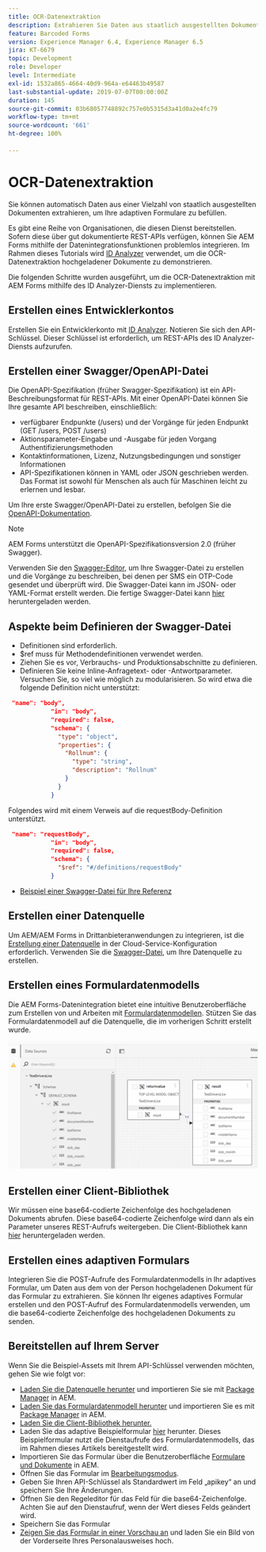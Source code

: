 ```yaml
---
title: OCR-Datenextraktion
description: Extrahieren Sie Daten aus staatlich ausgestellten Dokumenten, um Formulare auszufüllen.
feature: Barcoded Forms
version: Experience Manager 6.4, Experience Manager 6.5
jira: KT-6679
topic: Development
role: Developer
level: Intermediate
exl-id: 1532a865-4664-40d9-964a-e64463b49587
last-substantial-update: 2019-07-07T00:00:00Z
duration: 145
source-git-commit: 03b68057748892c757e0b5315d3a41d0a2e4fc79
workflow-type: tm+mt
source-wordcount: '661'
ht-degree: 100%

---
```


# OCR-Datenextraktion

Sie können automatisch Daten aus einer Vielzahl von staatlich ausgestellten Dokumenten extrahieren, um Ihre adaptiven Formulare zu befüllen.

Es gibt eine Reihe von Organisationen, die diesen Dienst bereitstellen. Sofern diese über gut dokumentierte REST-APIs verfügen, können Sie AEM Forms mithilfe der Datenintegrationsfunktionen problemlos integrieren. Im Rahmen dieses Tutorials wird [ID Analyzer](https://www.idanalyzer.com/) verwendet, um die OCR-Datenextraktion hochgeladener Dokumente zu demonstrieren.

Die folgenden Schritte wurden ausgeführt, um die OCR-Datenextraktion mit AEM Forms mithilfe des ID Analyzer-Diensts zu implementieren.

## Erstellen eines Entwicklerkontos

Erstellen Sie ein Entwicklerkonto mit [ID Analyzer](https://portal.idanalyzer.com/signin.html). Notieren Sie sich den API-Schlüssel. Dieser Schlüssel ist erforderlich, um REST-APIs des ID Analyzer-Diensts aufzurufen.

## Erstellen einer Swagger/OpenAPI-Datei

Die OpenAPI-Spezifikation (früher Swagger-Spezifikation) ist ein API-Beschreibungsformat für REST-APIs. Mit einer OpenAPI-Datei können Sie Ihre gesamte API beschreiben, einschließlich:

* verfügbarer Endpunkte (/users) und der Vorgänge für jeden Endpunkt (GET /users, POST /users)
* Aktionsparameter-Eingabe und -Ausgabe für jeden Vorgang 
Authentifizierungsmethoden
* Kontaktinformationen, Lizenz, Nutzungsbedingungen und sonstiger Informationen
* API-Spezifikationen können in YAML oder JSON geschrieben werden. Das Format ist sowohl für Menschen als auch für Maschinen leicht zu erlernen und lesbar.

Um Ihre erste Swagger/OpenAPI-Datei zu erstellen, befolgen Sie die [OpenAPI-Dokumentation](https://swagger.io/docs/specification/2-0/basic-structure/).

>[!NOTE]
> AEM Forms unterstützt die OpenAPI-Spezifikationsversion 2.0 (früher Swagger).

Verwenden Sie den [Swagger-Editor](https://editor.swagger.io/), um Ihre Swagger-Datei zu erstellen und die Vorgänge zu beschreiben, bei denen per SMS ein OTP-Code gesendet und überprüft wird. Die Swagger-Datei kann im JSON- oder YAML-Format erstellt werden. Die fertige Swagger-Datei kann [hier](assets/drivers-license-swagger.zip) heruntergeladen werden.

## Aspekte beim Definieren der Swagger-Datei

* Definitionen sind erforderlich.
* $ref muss für Methodendefinitionen verwendet werden.
* Ziehen Sie es vor, Verbrauchs- und Produktionsabschnitte zu definieren.
* Definieren Sie keine Inline-Anfragetext- oder -Antwortparameter. Versuchen Sie, so viel wie möglich zu modularisieren. So wird etwa die folgende Definition nicht unterstützt:

```json
 "name": "body",
            "in": "body",
            "required": false,
            "schema": {
              "type": "object",
              "properties": {
                "Rollnum": {
                  "type": "string",
                  "description": "Rollnum"
                }
              }
            }
```

Folgendes wird mit einem Verweis auf die requestBody-Definition unterstützt.

```json
 "name": "requestBody",
            "in": "body",
            "required": false,
            "schema": {
              "$ref": "#/definitions/requestBody"
            }
```

* [Beispiel einer Swagger-Datei für Ihre Referenz](assets/sample-swagger.json)

## Erstellen einer Datenquelle

Um AEM/AEM Forms in Drittanbieteranwendungen zu integrieren, ist die [Erstellung einer Datenquelle](https://experienceleague.adobe.com/docs/experience-manager-learn/forms/ic-web-channel-tutorial/parttwo.html?lang=de) in der Cloud-Service-Konfiguration erforderlich. Verwenden Sie die [Swagger-Datei](assets/drivers-license-swagger.zip), um Ihre Datenquelle zu erstellen.

## Erstellen eines Formulardatenmodells

Die AEM Forms-Datenintegration bietet eine intuitive Benutzeroberfläche zum Erstellen von und Arbeiten mit [Formulardatenmodellen](https://experienceleague.adobe.com/docs/experience-manager-65/forms/form-data-model/create-form-data-models.html?lang=de). Stützen Sie das Formulardatenmodell auf die Datenquelle, die im vorherigen Schritt erstellt wurde.

![FDM](assets/test-dl-fdm.PNG)

## Erstellen einer Client-Bibliothek

Wir müssen eine base64-codierte Zeichenfolge des hochgeladenen Dokuments abrufen. Diese base64-codierte Zeichenfolge wird dann als ein Parameter unseres REST-Aufrufs weitergeben.
Die Client-Bibliothek kann [hier](assets/drivers-license-client-lib.zip) heruntergeladen werden.

## Erstellen eines adaptiven Formulars

Integrieren Sie die POST-Aufrufe des Formulardatenmodells in Ihr adaptives Formular, um Daten aus dem von der Person hochgeladenen Dokument für das Formular zu extrahieren. Sie können Ihr eigenes adaptives Formular erstellen und den POST-Aufruf des Formulardatenmodells verwenden, um die base64-codierte Zeichenfolge des hochgeladenen Dokuments zu senden.

## Bereitstellen auf Ihrem Server

Wenn Sie die Beispiel-Assets mit Ihrem API-Schlüssel verwenden möchten, gehen Sie wie folgt vor:

* [Laden Sie die Datenquelle herunter](assets/drivers-license-source.zip) und importieren Sie sie mit [Package Manager](http://localhost:4502/crx/packmgr/index.jsp) in AEM.
* [Laden Sie das Formulardatenmodell herunter](assets/drivers-license-fdm.zip) und importieren Sie es mit [Package Manager](http://localhost:4502/crx/packmgr/index.jsp) in AEM.
* [Laden Sie die Client-Bibliothek herunter.](assets/drivers-license-client-lib.zip)
* Laden Sie das adaptive Beispielformular [hier](assets/adaptive-form-dl.zip) herunter. Dieses Beispielformular nutzt die Dienstaufrufe des Formulardatenmodells, das im Rahmen dieses Artikels bereitgestellt wird.
* Importieren Sie das Formular über die Benutzeroberfläche [Formulare und Dokumente](http://localhost:4502/aem/forms.html/content/dam/formsanddocuments) in AEM.
* Öffnen Sie das Formular im [Bearbeitungsmodus](http://localhost:4502/editor.html/content/forms/af/driverslicenseandpassport.html).
* Geben Sie Ihren API-Schlüssel als Standardwert im Feld „apikey“ an und speichern Sie Ihre Änderungen.
* Öffnen Sie den Regeleditor für das Feld für die base64-Zeichenfolge. Achten Sie auf den Dienstaufruf, wenn der Wert dieses Felds geändert wird.
* Speichern Sie das Formular
* [Zeigen Sie das Formular in einer Vorschau an](http://localhost:4502/content/dam/formsanddocuments/driverslicenseandpassport/jcr:content?wcmmode=disabled) und laden Sie ein Bild von der Vorderseite Ihres Personalausweises hoch.
